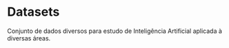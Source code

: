 # Datasets

Conjunto de dados diversos para estudo de Inteligência Artificial aplicada à diversas áreas.